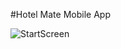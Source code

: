#Hotel Mate Mobile App


![StartScreen](https://github.com/user-attachments/assets/2f2c7115-8aae-4321-ac6f-44cb7401e5fc)
